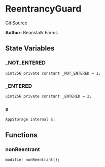 # ReentrancyGuard
[Git Source](https://github.com/KlimaDAO/klimadao-solidity/blob/704b462e69030cb9a43680057bee91d745d579ba/src/infinity/ReentrancyGuard.sol)

**Author:**
Beanstalk Farms


## State Variables
### _NOT_ENTERED

```solidity
uint256 private constant _NOT_ENTERED = 1;
```


### _ENTERED

```solidity
uint256 private constant _ENTERED = 2;
```


### s

```solidity
AppStorage internal s;
```


## Functions
### nonReentrant


```solidity
modifier nonReentrant();
```


